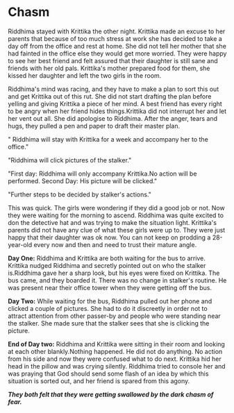 # Chasm

Riddhima stayed with Krittika the other night. Krittika made an excuse to her parents that because of too much stress at work she has decided to take a day off from the office and rest at home. She did not tell her mother that she had fainted in the office else they would get more worried. They were happy to see her best friend and felt assured that their daughter is still sane and friends with her old pals. Krittika's mother prepared food for them, she kissed her daughter and left the two girls in the room.

Riddhima's mind was racing, and they have to make a plan to sort this out and get Krittika out of this rut. She did not start drafting the plan before yelling and giving Krittika a piece of her mind. A best friend has every right to be angry when her friend hides things.Krittika did not interrupt her and let her vent out all. She did apologise to Riddhima. After the anger, tears and hugs, they pulled a pen and paper to draft their master plan.

" Riddhima will stay with Krittika for a week and accompany her to the office."

"Riddhima will click pictures of the stalker."

"First day: Riddhima will only accompany Krittika.No action will be performed. Second Day: His picture will be clicked."

"Further steps to be decided by stalker's actions."

This was quick. The girls were wondering if they did a good job or not. Now they were waiting for the morning to ascend. Riddhima was quite excited to don the detective hat and was trying to make the situation light. Krittika's parents did not have any clue of what these girls were up to. They were just happy that their daughter was ok now. You can not keep on prodding a 28-year-old every now and then and need to trust their mature angle.

**Day One:** Riddhima and Krittika are both waiting for the bus to arrive. Krittika nudged Riddhima and secretly pointed out on who the stalker is.Riddhima gave her a sharp look, but his eyes were fixed on Krittika. The bus came, and they boarded it. There was no change in stalker's routine. He was present near their office tower when they were getting off the bus.

**Day Two:** While waiting for the bus, Riddhima pulled out her phone and clicked a couple of pictures. She had to do it discreetly in order not to attract attention from other passer-by and people who were standing near the stalker. She made sure that the stalker sees that she is clicking the picture.

**End of Day two:** Riddhima and Krittika were sitting in their room and looking at each other blankly.Nothing happened. He did not do anything. No action from his side and now they were confused what to do next. Krittika hid her head in the pillow and was crying silently. Riddhima tried to console her and was praying that God should send some flash of an idea by which this situation is sorted out, and her friend is spared from this agony.

***They both felt that they were getting swallowed by the dark chasm of fear.***